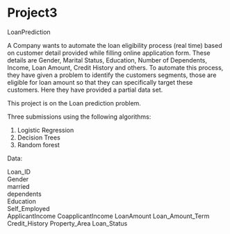 # Project3
LoanPrediction

A Company wants to automate the loan eligibility process (real time) based on customer detail provided while filling online application form.
These details are Gender, Marital Status, Education, Number of Dependents, Income, Loan Amount, Credit History and others. 
To automate this process, they have given a problem to identify the customers segments, those are eligible for loan amount so that they can specifically target these customers. 
Here they have provided a partial data set.


This project is on the Loan prediction problem. 

Three submissions using the following algorithms:
1) Logistic Regression
2) Decision Trees
3) Random forest 

Data:

Loan_ID 		
Gender			
married			
dependents  	
Education		
Self_Employed	
ApplicantIncome	
CoapplicantIncome
LoanAmount
Loan_Amount_Term
Credit_History
Property_Area
Loan_Status
